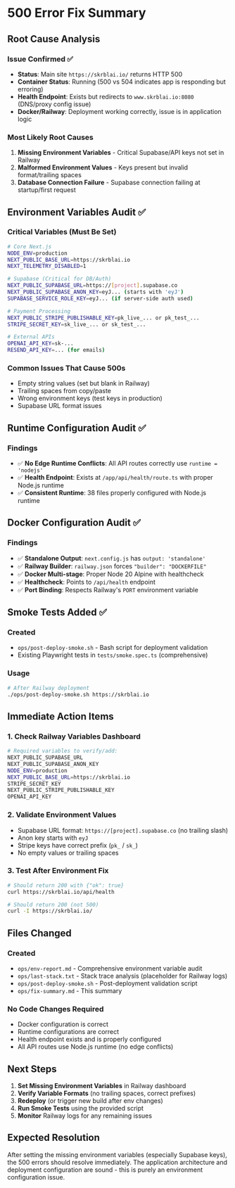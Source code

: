 # 500 Error Fix Summary

## Root Cause Analysis

### Issue Confirmed ✅
- **Status**: Main site `https://skrblai.io/` returns HTTP 500 
- **Container Status**: Running (500 vs 504 indicates app is responding but erroring)
- **Health Endpoint**: Exists but redirects to `www.skrblai.io:8080` (DNS/proxy config issue)
- **Docker/Railway**: Deployment working correctly, issue is in application logic

### Most Likely Root Causes
1. **Missing Environment Variables** - Critical Supabase/API keys not set in Railway
2. **Malformed Environment Values** - Keys present but invalid format/trailing spaces
3. **Database Connection Failure** - Supabase connection failing at startup/first request

## Environment Variables Audit ✅

### Critical Variables (Must Be Set)
```bash
# Core Next.js
NODE_ENV=production
NEXT_PUBLIC_BASE_URL=https://skrblai.io
NEXT_TELEMETRY_DISABLED=1

# Supabase (Critical for DB/Auth)
NEXT_PUBLIC_SUPABASE_URL=https://[project].supabase.co
NEXT_PUBLIC_SUPABASE_ANON_KEY=eyJ... (starts with 'eyJ')
SUPABASE_SERVICE_ROLE_KEY=eyJ... (if server-side auth used)

# Payment Processing
NEXT_PUBLIC_STRIPE_PUBLISHABLE_KEY=pk_live_... or pk_test_...
STRIPE_SECRET_KEY=sk_live_... or sk_test_...

# External APIs
OPENAI_API_KEY=sk-...
RESEND_API_KEY=... (for emails)
```

### Common Issues That Cause 500s
- Empty string values (set but blank in Railway)
- Trailing spaces from copy/paste
- Wrong environment keys (test keys in production)
- Supabase URL format issues

## Runtime Configuration Audit ✅

### Findings
- ✅ **No Edge Runtime Conflicts**: All API routes correctly use `runtime = 'nodejs'`
- ✅ **Health Endpoint**: Exists at `/app/api/health/route.ts` with proper Node.js runtime
- ✅ **Consistent Runtime**: 38 files properly configured with Node.js runtime

## Docker Configuration Audit ✅

### Findings
- ✅ **Standalone Output**: `next.config.js` has `output: 'standalone'`
- ✅ **Railway Builder**: `railway.json` forces `"builder": "DOCKERFILE"`
- ✅ **Docker Multi-stage**: Proper Node 20 Alpine with healthcheck
- ✅ **Healthcheck**: Points to `/api/health` endpoint
- ✅ **Port Binding**: Respects Railway's `PORT` environment variable

## Smoke Tests Added ✅

### Created
- `ops/post-deploy-smoke.sh` - Bash script for deployment validation
- Existing Playwright tests in `tests/smoke.spec.ts` (comprehensive)

### Usage
```bash
# After Railway deployment
./ops/post-deploy-smoke.sh https://skrblai.io
```

## Immediate Action Items

### 1. Check Railway Variables Dashboard
```bash
# Required variables to verify/add:
NEXT_PUBLIC_SUPABASE_URL
NEXT_PUBLIC_SUPABASE_ANON_KEY  
NODE_ENV=production
NEXT_PUBLIC_BASE_URL=https://skrblai.io
STRIPE_SECRET_KEY
NEXT_PUBLIC_STRIPE_PUBLISHABLE_KEY
OPENAI_API_KEY
```

### 2. Validate Environment Values
- Supabase URL format: `https://[project].supabase.co` (no trailing slash)
- Anon key starts with `eyJ`
- Stripe keys have correct prefix (`pk_` / `sk_`)
- No empty values or trailing spaces

### 3. Test After Environment Fix
```bash
# Should return 200 with {"ok": true}
curl https://skrblai.io/api/health

# Should return 200 (not 500)
curl -I https://skrblai.io/
```

## Files Changed

### Created
- `ops/env-report.md` - Comprehensive environment variable audit
- `ops/last-stack.txt` - Stack trace analysis (placeholder for Railway logs)
- `ops/post-deploy-smoke.sh` - Post-deployment validation script
- `ops/fix-summary.md` - This summary

### No Code Changes Required
- Docker configuration is correct
- Runtime configurations are correct  
- Health endpoint exists and is properly configured
- All API routes use Node.js runtime (no edge conflicts)

## Next Steps

1. **Set Missing Environment Variables** in Railway dashboard
2. **Verify Variable Formats** (no trailing spaces, correct prefixes)
3. **Redeploy** (or trigger new build after env changes)
4. **Run Smoke Tests** using the provided script
5. **Monitor** Railway logs for any remaining issues

## Expected Resolution

After setting the missing environment variables (especially Supabase keys), the 500 errors should resolve immediately. The application architecture and deployment configuration are sound - this is purely an environment configuration issue.